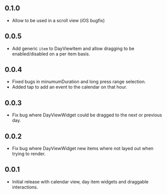 ## 0.1.0

* Allow to be used in a scroll view (iOS bugfix)

## 0.0.5

* Add generic `item` to DayViewItem and allow dragging to be enabled/disabled on a per item basis.

## 0.0.4

* Fixed bugs in minumumDuration and long press range selection.
* Added tap to add an event to the calendar on that hour.

## 0.0.3

* Fix bug where DayViewWidget could be dragged to the next or previous day.

## 0.0.2 

* Fix bug where DayViewWidget new items where not layed out when trying to render.

## 0.0.1

* Initial release with calendar view, day item widgets and draggable interactions.